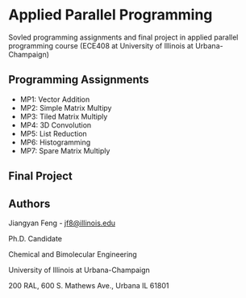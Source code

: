 # Applied Parallel Programming

Sovled programming assignments and final project in applied parallel programming course (ECE408 at University of Illinois at Urbana-Champaign)

## Programming Assignments
* MP1: Vector Addition
* MP2: Simple Matrix Multipy
* MP3: Tiled Matrix Multiply
* MP4: 3D Convolution
* MP5: List Reduction
* MP6: Histogramming
* MP7: Spare Matrix Multiply

## Final Project

## Authors

Jiangyan Feng - jf8@illinois.edu

Ph.D. Candidate

Chemical and Bimolecular Engineering

University of Illinois at Urbana-Champaign

200 RAL, 600 S. Mathews Ave., Urbana IL 61801

